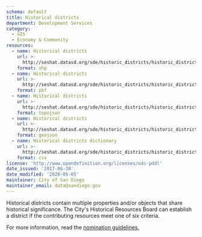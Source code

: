 ```yaml
---
schema: default
title: Historical districts
department: Development Services
category:
  - GIS
  - Economy & Community
resources:
  - name: Historical districts
    url: >-
      http://seshat.datasd.org/sde/historic_districts/historic_districts_datasd.zip
    format: shp
  - name: Historical districts
    url: >-
      http://seshat.datasd.org/sde/historic_districts/historic_districts_datasd.pbf
    format: pbf
  - name: Historical districts
    url: >-
      http://seshat.datasd.org/sde/historic_districts/historic_districts_datasd.topojson
    format: topojson
  - name: Historical districts
    url: >-
      http://seshat.datasd.org/sde/historic_districts/historic_districts_datasd.geojson
    format: geojson
  - name: Historical districts dictionary
    url: >-
      http://seshat.datasd.org/sde/historic_districts/historic_districts_dictionary_datasd.csv
    format: csv
license: 'http://www.opendefinition.org/licenses/odc-pddl'
date_issued: '2017-06-30'
date_modified: '2020-05-05'
maintainer: City of San Diego
maintainer_email: data@sandiego.gov
---
```

Historical districts contain multiple properties and/or objects that share historical significance. The City's Historical Resources Board can establish a district if the contributing resources meet one of six criteria.
<!--more-->
For more information, read the <a href="https://www.sandiego.gov/sites/default/files/legacy//planning/programs/historical/pdf/111027districtpolicy41.pdf" target="_blank" rel="noopener">nomination guidelines.</a>